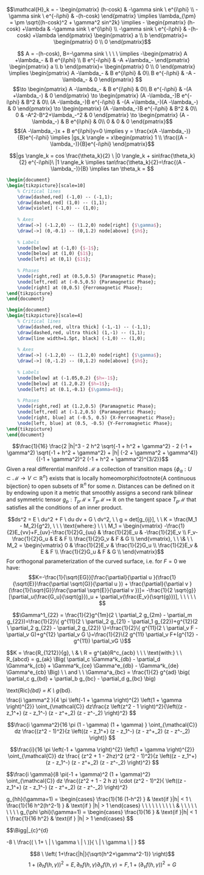 $$\mathcal{H}_k = - \begin{pmatrix}  
(h-cosk) & -\gamma sink \ e^{i\phi} \\  
-\gamma sink \ e^{-i\phi} & -(h-cosk)   
\end{pmatrix} \implies \lambda_{\pm} = \pm \sqrt{(h-cosk)^2 + \gamma^2 sin^2k} \implies  - \begin{pmatrix}  
(h-cosk) +\lambda & -\gamma sink \ e^{i\phi} \\  
-\gamma sink \ e^{-i\phi} & -(h-cosk) +\lambda  
\end{pmatrix} \begin{pmatrix}  
a  \\  b \end{pmatrix}= \begin{pmatrix}  
0  \\  0 \end{pmatrix}$$

$$ A = -(h-cosk), B=-\gamma sink \ \ \ \ \implies  -\begin{pmatrix}  A +\lambda_- & B e^{i\phi} \\  
B e^{-i\phi} & -A +\lambda_-  
\end{pmatrix} \begin{pmatrix}  
a  \\  b \end{pmatrix}= \begin{pmatrix}  
0  \\  0 \end{pmatrix} \implies \begin{pmatrix}  A -\lambda_- & B e^{i\phi} & 0\\  
B e^{-i\phi} & -A -\lambda_-  &  0
\end{pmatrix} $$
$$\to \begin{pmatrix}  A -\lambda_- & B e^{i\phi} & 0\\  
B e^{-i\phi} & -(A +\lambda_-)  &  0
\end{pmatrix} \to \begin{pmatrix}  (A -\lambda_-)B e^{-i\phi} & B^2 & 0\\  
(A -\lambda_-)B e^{-i\phi} & -(A +\lambda_-)(A -\lambda_-)  &  0
\end{pmatrix} \to \begin{pmatrix}  (A -\lambda_-)B e^{-i\phi} & B^2 & 0\\  
0 & -A^2-B^2+\lambda_-^2 &  0
\end{pmatrix} \to  \begin{pmatrix}  (A -\lambda_-) & B e^{i\phi} & 0\\  
0 & 0 &  0
\end{pmatrix}$$
$$(A -\lambda_-)x + B e^{i\phi}y=0 \implies y = \frac{x(A -\lambda_-)}{B}e^{-i\phi} \implies |gs_k \rangle = x\begin{pmatrix}  1 \\  \frac{(A -\lambda_-)}{B}e^{-i\phi}  \end{pmatrix}$$

$$|gs \rangle_k = cos \frac{\theta_k}{2} \ |0 \rangle_k + sin\frac{\theta_k}{2} e^{-i\phi}\ |1 \rangle_k \implies tan\frac{\theta_k}{2}=\frac{(A -\lambda_-)}{B} \implies tan \theta_k = $$

```tikz
\begin{document}
\begin{tikzpicture}[scale=10]
    % Critical lines
    \draw[dashed,red] (-1,0) -- (-1,1);
    \draw[dashed,red] (1,0) -- (1,1);
    \draw[violet] (-1,0) -- (1,0);
    
    % Axes
    \draw[->] (-1.2,0) -- (1.2,0) node[right] {$\gamma$};
    \draw[->] (0,-0.1) -- (0,1.2) node[above] {$h$};
    
    % Labels
    \node[below] at (-1,0) {$-1$};
    \node[below] at (1,0) {$1$};
    \node[left] at (0,1) {$1$};
    
    % Phases
    \node[right,red] at (0.5,0.5) {Paramagnetic Phase};
    \node[left,red] at (-0.5,0.5) {Paramagnetic Phase};
    \node[right] at (0,0.5) {Ferromagnetic Phase};
\end{tikzpicture}
\end{document}
```

```tikz
\begin{document}
\begin{tikzpicture}[scale=4]
    % Critical lines
    \draw[dashed,red, ultra thick] (-1,-1) -- (-1,1);
    \draw[dashed,red, ultra thick] (1,-1) -- (1,1);
    \draw[line width=1.5pt, black] (-1,0) -- (1,0);
    
    % Axes
    \draw[->] (-1.2,0) -- (1.2,0) node[right] {$\gamma$};
    \draw[->] (0,-1.2) -- (0,1.2) node[above] {$h$};
    
    % Labels
    \node[below] at (-1.05,0.2) {$h=-1$};
    \node[below] at (1.2,0.2) {$h=1$};
    \node[left] at (0.1,-0.1) {$\gamma=0$};
    
    % Phases
    \node[right,red] at (1.2,0.5) {Paramagnetic Phase};
    \node[left,red] at (-1.2,0.5) {Paramagnetic Phase};
    \node[right, blue] at (-0.5, 0.5) {X-Ferromagnetic Phase};
    \node[left, blue] at (0.5, -0.5) {Y-Ferromagnetic Phase};
\end{tikzpicture}
\end{document}
```





$$\frac{1}{16} \frac{2 |h|^3 - 2 h^2 \sqrt{-1 + h^2 + \gamma^2} - 2 (-1 + \gamma^2) \sqrt{-1 + h^2 + \gamma^2} + |h| (-2 + \gamma^2 + \gamma^4)}{(-1 + \gamma^2)^2 (-1 + h^2 + \gamma^2)^{3/2}}$$
Given a real differential manifold $\mathcal{M}$ a collection of transition maps $\{ \phi_{\alpha}: U \subset \mathcal{M} \to V \subset \mathbb{R}^n \}$ exists that is locally homeomorphic\footnote{A continuous bijection} to open subsets of $\mathbb{R}^n$ for some $n$. Distances can be defined on it by endowing upon it a metric that smoothly assigns a second rank bilinear and symmetric tensor $g_p : T_p \mathcal{M} \times T_p \mathcal{M} \mapsto \mathbb{R}$ on the tangent space $T_p \mathcal{M}$ that satisfies all the conditions of an inner product.


$$ds^2 = E \ du^2 + F \ du dv + G \ dv^2, \ \ g = det[g_{ij}],  \ \ K = \frac{M_1 - M_2}{g^2}, \ \ \ \text{where:} \ \ \ M_1 = \begin{vmatrix} -\frac{1}{2}E_{vv}+F_{uv}-\frac{1}{2}G_{uu} & \frac{1}{2}E_u & -\frac{1}{2}E_v \\ F_v-\frac{1}{2}G_u & E & F \\ \frac{1}{2}G_v & F & G \\ \end{vmatrix}, \ \ \& \ \ M_2 = \begin{vmatrix} 0 & \frac{1}{2}E_v & \frac{1}{2}G_u \\ \frac{1}{2}E_v & E & F \\ \frac{1}{2}G_u & F & G \\ \end{vmatrix}$$
For orthogonal parameterization of the curved surface, i.e. for $F=0$ we have: $$K=-\frac{1}{\sqrt{EG}}[\frac{\partial}{\partial u }(\frac{1}{\sqrt{E}}\frac{\partial \sqrt{G}}{\partial u }) + \frac{\partial}{\partial v }(\frac{1}{\sqrt{G}}\frac{\partial \sqrt{E}}{\partial v })]= -\frac{1}{2 \sqrt{g}}[\partial_u(\frac{G_u}{\sqrt{g}})_u + \partial_v(\frac{E_v}{\sqrt{g}})], \ \ \ \ \ $$

$$\Gamma^1_{22} = \frac{1}{2}g^{1m}(2 \ \partial_2 g_{2m} - \partial_m g_{22})=\frac{1}{2}\{ g^{11}(2 \ \partial_2 g_{21} - \partial_1 g_{22})+g^{12}(2 \ \partial_2 g_{22} - \partial_2 g_{22}) \}=\frac{1}{2}\{ g^{11}(2 \ \partial_v F - \partial_v G)+g^{12} \partial_v G \}=\frac{1}{2}\{2 g^{11} \partial_v F+(g^{12} -g^{11}) \partial_vG  \}$$

$$K = \frac{R_{1212}}{g}, \  \& \ R = g^{ab}R^c_{acb} \ \ \ \text{with:} \ \ R_{abcd} = g_{ak} \Big( \partial_c \Gamma^k_{db} - \partial_d \Gamma^k_{cb} + \Gamma^k_{ce} \Gamma^e_{db} - \Gamma^k_{de} \Gamma^e_{cb} \Big) \ \ and \ \  \Gamma^a_{bc} = \frac{1}{2} g^{ad} \big( \partial_c g_{bd} + \partial_b g_{bc} - \partial_d g_{bc} \big)

$$
$$\text{Ric}_{bd} = K \ g_{bd}.$$$$\frac{i \gamma^2 }{4 \pi \left(-1 + \gamma \right)^{2} \left(1 + \gamma \right)^{2}}  \oint_{\mathcal{C}} dz\frac{z \left(z^2 - 1 \right)^2}{\left((z - z_1^+) (z - z_1^-) (z - z^+_2) (z - z^-_2) \right)^2}
$$

$$\frac{i \gamma^2}{16 \pi (1 - \gamma) (1 + \gamma) }  \oint_{\mathcal{C}} dz \frac{(z^2 - 1)^2}{z \left((z - z_1^+) (z - z_1^-) (z - z^+_2) (z - z^-_2) \right)}
$$

$$\frac{i}{16 \pi \left(-1 + \gamma \right)^{2} \left(1 + \gamma \right)^{2}} \oint_{\mathcal{C}} dz  \frac{ (z^2 + 1 - 2hz)^2 (z^2 - 1)^2}{z \left((z - z_1^+) (z - z_1^-) (z - z^+_2) (z - z^-_2) \right)^2}
$$

$$\frac{i \gamma}{8 \pi(-1 + \gamma)^2 (1 + \gamma)^2} \oint_{\mathcal{C}} dz  \frac{(z^2 + 1 - 2 h z) \cdot (z^2 - 1)^2}{ \left((z - z_1^+) (z - z_1^-) (z - z^+_2) (z - z^-_2) \right)^2}

$$
$$g_{hh}(\gamma=1) = \begin{cases}
    \frac{1}{16 (1-h^2) } & \text{if }|h| < 1 \\
    \frac{1}{16 h^2(h^2-1) } & \text{if } |h| > 1
\end{cases} \  \ \ \  \ \ \ \ \ \ \& \ \ \ \ \ \  \ \ \ 
g_{\phi \phi}(\gamma=1) = \begin{cases}
    \frac{1}{16  } & \text{if }|h| < 1 \\
    \frac{1}{16 h^2} & \text{if } |h| > 1
\end{cases}
$$

$$\Bigg|_{c}^{d}

$$
$$ -8 \ \frac{( \ 1+ \ | \ \gamma \ | \ )}{ \ | \ \gamma \ | }
$$

$$8 \ \left( 1+\frac{|h|}{\sqrt{h^2+\gamma^2-1}} \right)$$
$$1+(\partial_h f(h, \gamma))^2 = E, \partial_h f(h, \gamma)\partial_{\gamma} f(h, \gamma)=F, 1+(\partial_{\gamma} f(h, \gamma))^2=G$$

